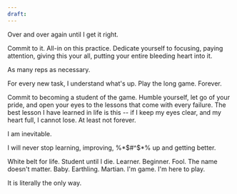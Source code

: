 ```yaml
---
draft:
---
```

Over and over again until I get it right.

Commit to it. All-in on this practice. Dedicate yourself to focusing, paying attention, giving this your all, putting your entire bleeding heart into it.

As many reps as necessary.

For every new task, I understand what's up. Play the long game. Forever.

Commit to becoming a student of the game. Humble yourself, let go of your pride, and open your eyes to the lessons that come with every failure. The best lesson I have learned in life is this -- if I keep my eyes clear, and my heart full, I cannot lose. At least not forever.

I am inevitable.

I will never stop learning, improving, \%\*\$\#\^$\*\% up and getting better.

White belt for life. Student until I die. Learner. Beginner. Fool. The name doesn't matter. Baby. Earthling. Martian. I'm game. I'm here to play.

It is literally the only way.
